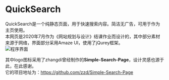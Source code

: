 # QuickSearch
QuickSearch是一个纯静态页面，用于快速搜索内容。简洁无广告，可用于作为主页使用。  
本网页是2020年7月作为《网站规划与设计》结课作业而设计的，其中部分素材来源于网络，界面部分采用Amaze UI，使用了jQurey框架。  
![程序界面](https://search.coverj.com/img/ui.png)
  
其中logo图标采用了zhangdi曾经制作的**Simple-Search-Page**，设计灵感也源于此，在此感谢。  
它的项目地址为：https://github.com/zzd/Simple-Search-Page
